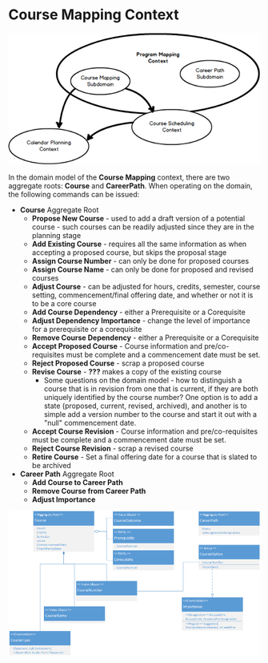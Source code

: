 # Course Mapping Context



![Context Map](Context%20Map.png)

In the domain model of the **Course Mapping** context, there are two aggregate roots: **Course** and **CareerPath**. When operating on the domain, the following commands can be issued:

- **Course** Aggregate Root
  - **Propose New Course** - used to add a draft version of a potential course - such courses can be readily adjusted since they are in the planning stage
  - **Add Existing Course** - requires all the same information as when accepting a proposed course, but skips the proposal stage
  - **Assign Course Number** - can only be done for proposed courses
  - **Assign Course Name** - can only be done for proposed and revised courses
  - **Adjust Course** - can be adjusted for hours, credits, semester, course setting, commencement/final offering date, and whether or not it is to be a core course
  - **Add Course Dependency** - either a Prerequisite or a Corequisite
  - **Adjust Dependency Importance** - change the level of importance for a prerequisite or a corequisite
  - **Remove Course Dependency** - either a Prerequisite or a Corequisite
  - **Accept Proposed Course** - Course information and pre/co-requisites must be complete and a commencement date must be set.
  - **Reject Proposed Course** - scrap a proposed course
  - **Revise Course** - **???** makes a copy of the existing course
    - Some questions on the domain model - how to distinguish a course that is in revision from one that is current, if they are both uniquely identified by the course number? One option is to add a state (proposed, current, revised, archived), and another is to simple add a version number to the course and start it out with a "null" commencement date.
  - **Accept Course Revision** - Course information and pre/co-requisites must be complete and a commencement date must be set.
  - **Reject Course Revision** - scrap a revised course
  - **Retire Course** - Set a final offering date for a course that is slated to be archived
- **Career Path** Aggregate Root
  - **Add Course to Career Path**
  - **Remove Course from Career Path**
  - **Adjust Importance**

![Course Mapping Domain Model](Course%20Mapping%20Domain%20Model.png)
